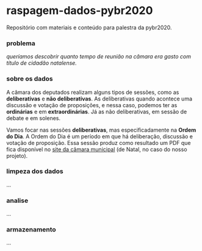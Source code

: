 # raspagem-dados-pybr2020
Repositório com materiais e conteúdo para palestra da pybr2020.

### problema

_queríamos descobrir quanto tempo de reunião na câmara era gasto com título de cidadão natalense._

### sobre os dados

A câmara dos deputados realizam alguns tipos de sessões, como as **deliberativas** e **não deliberativas**. As deliberativas quando acontece uma discussão e votação de proposições, e nessa caso, podemos ter as **ordinárias** e em **extraordinárias**. Já as não deliberativas, em sessão de debate e em solenes.

Vamos focar nas sessões **deliberativas**, mas especificadamente na **Ordem do Dia**. A Ordem do Dia é um período em que há deliberação, discussão e votação de proposição. Essa sessão produz como resultado um PDF que fica disponível no [site da câmara municipal](https://www.cmnat.rn.gov.br/ordens/) (de Natal, no caso do nosso projeto).


### limpeza dos dados
...

### analise
...

### armazenamento
...

